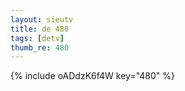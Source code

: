 ```yaml
--- 
layout: sieutv
title: de 480
tags: [detv]
thumb_re: 480
---
```

{% include oADdzK6f4W key="480" %} 
